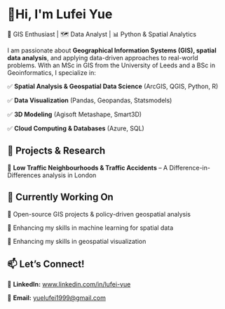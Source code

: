 # 👋Hi, I'm Lufei Yue

🎯 GIS Enthusiast | 🗺 Data Analyst | 📊 Python & Spatial Analytics

I am passionate about **Geographical Information Systems (GIS), spatial data analysis**, and applying data-driven approaches to real-world problems. With an MSc in GIS from the University of Leeds and a BSc in Geoinformatics, I specialize in:

✅ **Spatial Analysis & Geospatial Data Science** (ArcGIS, QGIS, Python, R)

✅ **Data Visualization** (Pandas, Geopandas, Statsmodels)

✅ **3D Modeling** (Agisoft Metashape, Smart3D)

✅ **Cloud Computing & Databases** (Azure, SQL)

## 🚀 Projects & Research

🔹 **Low Traffic Neighbourhoods & Traffic Accidents** – A Difference-in-Differences analysis in London

## 🌱 Currently Working On

🔸 Open-source GIS projects & policy-driven geospatial analysis

🔸 Enhancing my skills in machine learning for spatial data

🔸 Enhancing my skills in geospatial visualization

## 📫 Let’s Connect!

🔗 **LinkedIn:** www.linkedin.com/in/lufei-yue  

📧 **Email:** yuelufei1999@gmail.com  
